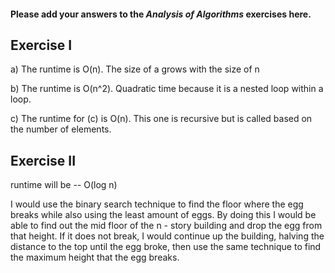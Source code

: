 #### Please add your answers to the ***Analysis of  Algorithms*** exercises here.

## Exercise I

a) The runtime is O(n). The size of a grows with the size of n


b) The runtime is O(n^2). Quadratic time because it is a nested loop within a loop.


c) The runtime for (c) is O(n). This one is recursive but is called based on the number of elements.

## Exercise II


runtime will be -- O(log n)

I would use the binary search technique to find the floor where the egg breaks while also using the least amount of eggs. By doing this I would be able to find out the mid floor of the n - story building and drop the egg from that height. If it does not break, I would continue up the building, halving the distance to the top until the egg broke, then use the same technique to find the maximum height that the egg breaks. 
